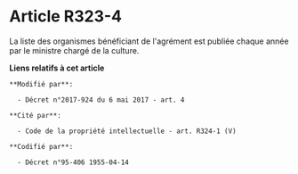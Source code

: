 # Article R323-4

La liste des organismes bénéficiant de l'agrément est publiée chaque année par le ministre chargé de la culture.

**Liens relatifs à cet article**

	**Modifié par**:

	  - Décret n°2017-924 du 6 mai 2017 - art. 4

	**Cité par**:

	  - Code de la propriété intellectuelle - art. R324-1 (V)

	**Codifié par**:

	  - Décret n°95-406 1955-04-14
